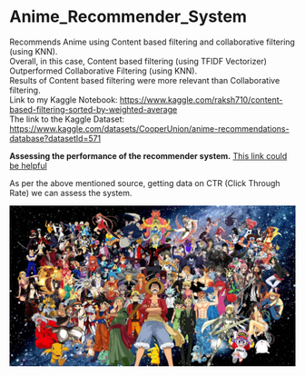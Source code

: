 # Anime_Recommender_System
Recommends Anime using Content based filtering and collaborative filtering (using KNN). <br>
Overall, in this case, Content based filtering (using TFIDF Vectorizer) Outperformed Collaborative Filtering (using KNN). <br>
Results of Content based filtering were more relevant than Collaborative filtering. <br>
Link to my Kaggle Notebook: https://www.kaggle.com/raksh710/content-based-filtering-sorted-by-weighted-average <br>
The link to the Kaggle Dataset: https://www.kaggle.com/datasets/CooperUnion/anime-recommendations-database?datasetId=571 <br>

**Assessing the performance of the recommender system.**
[This link could be helpful](https://analyticsindiamag.com/how-to-measure-the-success-of-a-recommendation-system/#:~:text=your%20business%20goal.-,Common%20Metrics%20Used,evaluation%20metrics%20for%20recommender%20systems.)

As per the above mentioned source, getting data on CTR (Click Through Rate) we can assess the system.


<img src="static/poster.jpg">
